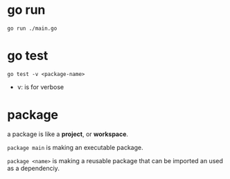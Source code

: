 
# go run 
`go run ./main.go`

# go test 
`go test -v <package-name>`
- v: is for verbose

# package 
a package is like a __project__, or __workspace__.

`package main` is making an executable package.

`package <name>` is making a reusable package that can be imported an used as a dependenciy.

